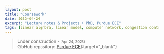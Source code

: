 ```yaml
---
layout: post
title: "Coursework"
date: 2023-04-24
excerpt: "Lecture notes & Projects / PhD, Purdue ECE"
tags: [linear algrbra, linear model, computer network, congestion control, CCA, deep learning, DL, reinforcement learning, RL, federated learning, FL, parallel computing, OpenMP, MPI]
---
```


> Under construction - <small>(Apr 24, 2023)</small> <br/>
  GibHub repository: [Purdue ECE](https://github.com/yylou/purdue-ece){:target="_blank"}

<br/>
